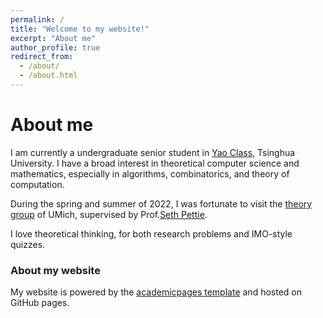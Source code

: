 ```yaml
---
permalink: /
title: "Welcome to my website!"
excerpt: "About me"
author_profile: true
redirect_from: 
  - /about/
  - /about.html
---
```


# About me

I am currently a undergraduate senior student in [Yao Class](https://iiis.tsinghua.edu.cn/en/yaoclass/), Tsinghua University. I have a broad interest in theoretical computer science and mathematics, especially in algorithms, combinatorics, and theory of computation.

During the spring and summer of 2022, I was fortunate to visit the [theory group](https://cse.engin.umich.edu/research/research-areas/theory-of-computation/) of UMich, supervised by Prof.[Seth Pettie](https://web.eecs.umich.edu/~pettie/).

I love theoretical thinking, for both research problems and IMO-style quizzes.

### About my website
My website is powered by the [academicpages template](https://academicpages.github.io) and hosted on GitHub pages. 

